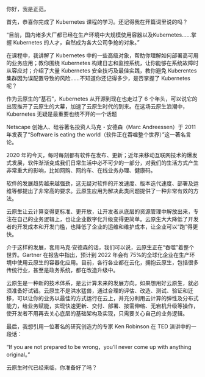 你好，我是正范。

首先，恭喜你完成了 Kubernetes 课程的学习。还记得我在开篇词里说的吗？

“目前，国内诸多大厂都已经在生产环境中大规模使用容器以及Kubernetes……掌握 Kubernetes 的人才，自然成为各大公司争抢的对象。”

在课程中，我讲解了 Kubernetes 中的一些高级对象，帮助你理解如何部署高可用的业务应用；教你围绕 Kubernetes 构建日志和监控系统，让你能够在系统故障时从容应对；介绍了大量 Kubernetes 安全技巧及最佳实践，教你避免 Kuberentes 集群因为误配置导致的风险……不知道你还记得多少，是否掌握了 Kubernetes 呢？

作为云原生的“基石”，Kubernetes 从开源到现在也走过了 6 个年头，可以说它的出现推开了云原生的大幕，加速了云原生时代的到来。在这场云原生浪潮中，Kubernetes 无疑是最重要也绕不开的一个话题

Netscape 创始人、硅谷著名投资人马克・安德森（Marc Andreessen）于 2011 年发表了“Software is eating the world（软件正在吞噬整个世界）”这一著名言论。

2020 年的今天，每时每刻都有软件在发布、更新；近年来移动互联网技术的爆发式发展，软件渐渐变成我们日常生活中必不可少的一部分，对我们的生活方式产生非常重大的影响，比如网购、网约车、在线业务办理、健康码。

软件的发展趋势越来越强劲，这无疑对软件的开发速度、版本迭代速度、部署及运维等都提出了非常高的要求。云原生应用为解决此类问题提供了一种非常有效的方法。

云原生让云计算变得更标准、更开放，让开发者从底层的资源管理中解放出来，专注在自己的业务逻辑上，也让企业数字化升级变得更简单。云原生大大降低了开发者的开发成本和开发门槛，也降低了企业的运维和维护成本，让企业可以“跑”得更快。

介于这样的发展，套用马克·安德森的话，我们可以说，云原生正在“吞噬”着整个世界。Gartner 在报告中指出，预计到 2022 年会有 75%的全球化企业在生产环境中使用云原生的容器化应用。目前，各行各业都在云化，拥抱云原生，包括很多传统行业，甚至是政务系统，都在改造升级中。

云原生是一种新的技术体系，是云计算未来的发展方向。如果想用好云原生，就必须准备好试错。云原生不是洪水猛兽，通过合理的评估、改造、测试、验证和迁移，可以让你的业务以最佳的方式运行在云上，并充分利用云计算的弹性及分布式能力，给业务赋能，实现快速更新、交付、部署、按需伸缩、无宕机升级等操作，使开发者不用再去关心底层的基础架构及实现，只需要关心自己的业务逻辑。

最后，我想引用一位著名的研究创造力的专家 Ken Robinson 在 TED 演讲中的一段话：

“If you are not prepared to be wrong，you’ll never come up with anything original。”

云原生时代已经来临，你准备好了吗？